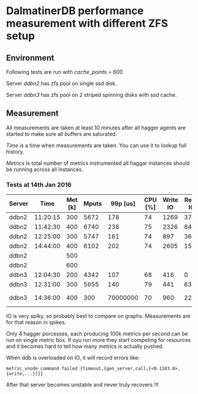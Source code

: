 # DalmatinerDB performance measurement with different ZFS setup

## Environment

Following tests are run with *cache_points* = 600

Server *ddbn2* has zfs pool on single ssd disk.

Server *ddbn3* has zfs pool on 2 striped spinning disks with ssd cache.

## Measurement

All measurements are taken at least 10 minutes after all hagger agents are started to make sure all buffers are saturated.

*Time* is a time when measurements are taken. You can use it to lookup full history.

*Metrics* Is total number of metrics instrumented all haggar instances should be running across all instances.

### Tests at 14th Jan 2016

| Server |     Time | Met [k] | Mputs | 99p [us] | CPU [%] | Write IO | Read IO | Errors        |
| ------ |     ---- | ------- | ----- | -------- | ------- | -------- | ------- | ------        |
| ddbn2  | 11:20:15 |     300 |  5672 |      178 |      74 |     1269 |     372 | unknown       |
| ddbn2  | 11:42:30 |     400 |  6740 |      238 |      75 |     2326 |     842 | unknown       |
| ddbn2  | 12:25:00 |     300 |  5747 |      161 |      74 |      897 |     366 | clear         |
| ddbn2  | 14:44:00 |     400 |  6102 |      202 |      74 |     2605 |    1556 | clear         |
| ddbn2  |          |     500 |       |          |         |          |         |               |
| ddbn2  |          |     600 |       |          |         |          |         |               |
| ddbn3  | 12:04:30 |     200 |  4342 |      107 |      68 |      416 |       0 | clear         |
| ddbn3  | 12:31:00 |     300 |  5655 |      140 |      79 |      441 |     638 | clear         |
| ddbn3  | 14:36:00 |     400 |   300 | 70000000 |      70 |      960 |     224 | vnode timeout |


IO is very spiky, so probably best to compare on graphs. Measurements are for that reason in spikes.

Only 4 hagger porcesses, each producing 100k metrics per second can be run on single metric box. If oyu run more they start competing for resources and it becomes hard to tell how many metrics is actually pushed.

When ddb is overloaded on IO, it will record errors like:

    metric_vnode command failed {timeout,{gen_server,call,[<0.1183.0>,{write,...}]}}
    
After that server becomes unstable and never truly recovers !!!

